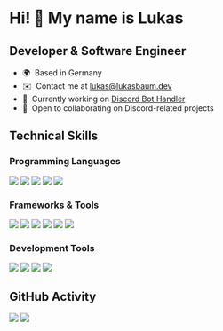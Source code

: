 # Hi! 👋 My name is Lukas

## Developer & Software Engineer
*   🌍  Based in Germany
*   ✉️  Contact me at [lukas@lukasbaum.dev](mailto:lukas@lukasbaum.dev)
*   🚀  Currently working on [Discord Bot Handler](https://github.com/lukazbaum/discord-bot-handler)
*   🤝  Open to collaborating on Discord-related projects

## Technical Skills
### Programming Languages
![](https://img.shields.io/badge/Rust-black?style=for-the-badge&logo=rust&logoColor=#E57324)
![](https://img.shields.io/badge/TypeScript-007ACC?style=for-the-badge&logo=typescript&logoColor=white)
![](https://img.shields.io/badge/JavaScript-323330?style=for-the-badge&logo=javascript&logoColor=F7DF1E)
![](https://img.shields.io/badge/Python-FFD43B?style=for-the-badge&logo=python&logoColor=blue)
![](https://img.shields.io/badge/Kotlin-B125EA?style=for-the-badge&logo=kotlin&logoColor=white)

### Frameworks & Tools
![](https://img.shields.io/badge/React-20232A?style=for-the-badge&logo=react&logoColor=61DAFB)
![](https://img.shields.io/badge/Tailwind_CSS-38B2AC?style=for-the-badge&logo=tailwind-css&logoColor=white)
![](https://img.shields.io/badge/Tauri-FFC131?style=for-the-badge&logo=Tauri&logoColor=white)
![](https://img.shields.io/badge/MongoDB-4EA94B?style=for-the-badge&logo=mongodb&logoColor=white)
![](https://img.shields.io/badge/bun-282a36?style=for-the-badge&logo=bun&logoColor=fbf0df)
![](https://img.shields.io/badge/Docker-2CA5E0?style=for-the-badge&logo=docker&logoColor=white)

### Development Tools
![](https://img.shields.io/badge/NeoVim-%2357A143.svg?&style=for-the-badge&logo=neovim&logoColor=white)
![](https://img.shields.io/badge/IntelliJ_IDEA-000000.svg?style=for-the-badge&logo=intellij-idea&logoColor=white)
![](https://img.shields.io/badge/Insomnia-5849be?style=for-the-badge&logo=Insomnia&logoColor=white)
![](https://img.shields.io/badge/Figma-F24E1E?style=for-the-badge&logo=figma&logoColor=white)

## GitHub Activity
![](https://github-profile-summary-cards.vercel.app/api/cards/profile-details?username=lukazbaum&theme=dracula)
![](https://streak-stats.demolab.com?user=lukazbaum&theme=dracula&hide_border=true&card_width=700)
